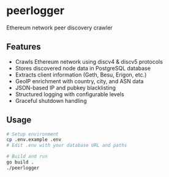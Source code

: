 # peerlogger

Ethereum network peer discovery crawler

## Features

- Crawls Ethereum network using discv4 & discv5 protocols
- Stores discovered node data in PostgreSQL database
- Extracts client information (Geth, Besu, Erigon, etc.)
- GeoIP enrichment with country, city, and ASN data
- JSON-based IP and pubkey blacklisting
- Structured logging with configurable levels
- Graceful shutdown handling

## Usage

```bash
# Setup environment
cp .env.example .env
# Edit .env with your database URL and paths

# Build and run
go build .
./peerlogger
```
